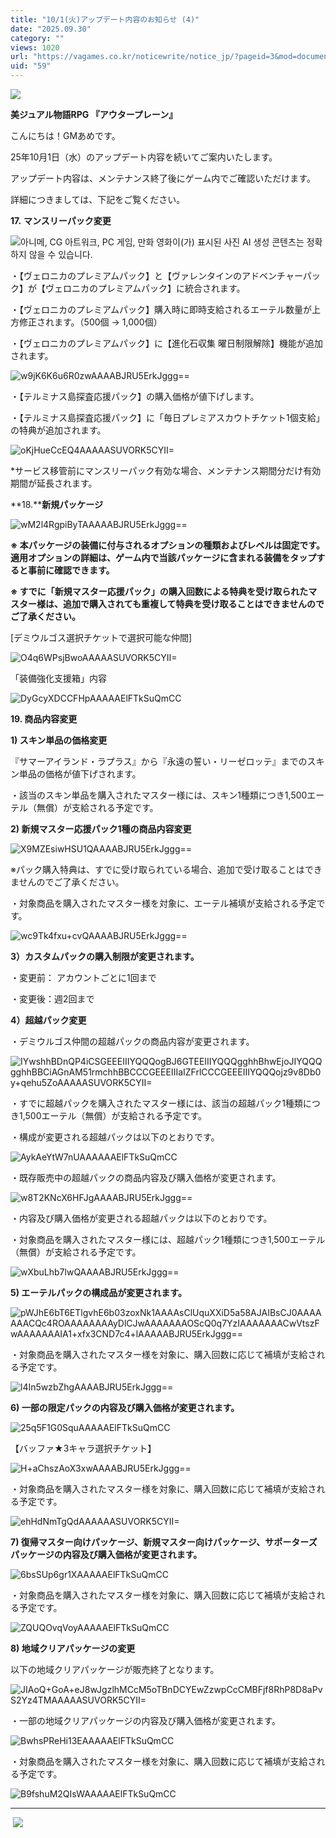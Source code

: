 ```yaml
---
title: "10/1(火)アップデート内容のお知らせ (4)"
date: "2025.09.30"
category: ""
views: 1020
url: "https://vagames.co.kr/noticewrite/notice_jp/?pageid=3&mod=document&uid=59"
uid: "59"
---
```


![](/images/news/live/jp/59-45848c4e.webp)

**美ジュアル物語RPG 『アウタープレーン』**

こんにちは！GMあめです。

25年10月1日（水）のアップデート内容を続いてご案内いたします。

アップデート内容は、メンテナンス終了後にゲーム内でご確認いただけます。

詳細につきましては、下記をご覧ください。

**17\.** **マンスリーパック変更**

![아니메, CG 아트워크, PC 게임, 만화 영화이(가) 표시된 사진  AI 생성 콘텐츠는 정확하지 않을 수 있습니다.](/images/news/live/jp/59-base64-0-a7b0c546.webp)

・【ヴェロニカのプレミアムパック】と【ヴァレンタインのアドベンチャーパック】が【ヴェロニカのプレミアムパック】に統合されます。

・【ヴェロニカのプレミアムパック】購入時に即時支給されるエーテル数量が上方修正されます。（500個 → 1,000個）

・【ヴェロニカのプレミアムパック】に【進化石収集 曜日制限解除】機能が追加されます。

![w9jK6K6u6R0zwAAAABJRU5ErkJggg==](/images/news/live/jp/59-base64-1-c794f2b7.webp)  
  
・【テルミナス島探査応援パック】の購入価格が値下げします。

・【テルミナス島探査応援パック】に「毎日プレミアスカウトチケット1個支給」の特典が追加されます。

![oKjHueCcEQ4AAAAASUVORK5CYII=](/images/news/live/jp/59-base64-2-799a4145.webp)  

\*サービス移管前にマンスリーパック有効な場合、メンテナンス期間分だけ有効期間が延長されます。

  

**18.****新規パッケージ**

![wM2l4RgpiByTAAAAABJRU5ErkJggg==](/images/news/live/jp/59-base64-3-0060e939.webp)

**※ 本パッケージの装備に付与されるオプションの種類およびレベルは固定です。適用オプションの詳細は、ゲーム内で当該パッケージに含まれる装備をタップすると事前に確認できます。**

**※ すでに「新規マスター応援パック」の購入回数による特典を受け取られたマスター様は、追加で購入されても重複して特典を受け取ることはできませんのでご了承ください。**

  

\[デミウルゴス選択チケットで選択可能な仲間\]

![O4q6WPsjBwoAAAAASUVORK5CYII=](/images/news/live/jp/59-base64-4-3bff34ee.webp)

  

「装備強化支援箱」内容

![DyGcyXDCCFHpAAAAAElFTkSuQmCC](/images/news/live/jp/59-base64-5-ccd3971f.webp)

  

**19\. 商品内容変更**

**1) スキン単品の価格変更**

『サマーアイランド・ラプラス』から『永遠の誓い・リーゼロッテ』までのスキン単品の価格が値下げされます。

・該当のスキン単品を購入されたマスター様には、スキン1種類につき1,500エーテル（無償）が支給される予定です。

  

**2) 新規マスター応援パック1種の商品内容変更**

![X9MZEsiwHSU1QAAAABJRU5ErkJggg==](/images/news/live/jp/59-base64-6-3f53c98f.webp)  

※パック購入特典は、すでに受け取られている場合、追加で受け取ることはできませんのでご了承ください。

・対象商品を購入されたマスター様を対象に、エーテル補填が支給される予定です。

![wc9Tk4fxu+cvQAAAABJRU5ErkJggg==](/images/news/live/jp/59-base64-7-cc03accb.webp)  

  

**3）カスタムパックの購入制限が変更されます。**

・変更前： アカウントごとに1回まで

・変更後：週2回まで

  

**4）超越パック変更**

・デミウルゴス仲間の超越パックの商品内容が変更されます。

![IYwshhBDnQP4iCSGEEEIIIYQQQogBJ6GTEEIIIYQQQgghhBhwEjoJIYQQQgghhBBCiAGnAM51rmchhBBCCCGEEEIIIaIZFrlCCCGEEEIIIYQQQojz9v8Db0y+qehu5ZoAAAAASUVORK5CYII=](/images/news/live/jp/59-base64-8-65d9e43c.webp)

  

・すでに超越パックを購入されたマスター様には、該当の超越パック1種類につき1,500エーテル（無償）が支給される予定です。

・構成が変更される超越パックは以下のとおりです。

  

![AykAeYtW7nUAAAAAAElFTkSuQmCC](/images/news/live/jp/59-base64-9-d10bd112.webp)

  

・既存販売中の超越パックの商品内容及び購入価格が変更されます。

![w8T2KNcX6HFJgAAAABJRU5ErkJggg==](/images/news/live/jp/59-base64-10-c82ff9f9.webp)  

  

・内容及び購入価格が変更される超越パックは以下のとおりです。

・対象商品を購入されたマスター様には、超越パック1種類につき1,500エーテル（無償）が支給される予定です。

  

![wXbuLhb7lwQAAAABJRU5ErkJggg==](/images/news/live/jp/59-base64-11-54831c84.webp)  

  

**5) エーテルパックの構成品が変更されます。**

![pWJhE6bT6ETlgvhE6b03zoxNk1AAAAsClUquXXiD5a58AJAIBsCJ0AAAAAAACQc4ROAAAAAAAAyDlCJwAAAAAAAOScQ0q7YzIAAAAAAACwVtszFwAAAAAAAIA1+xfx3CND7c4+lAAAAABJRU5ErkJggg==](/images/news/live/jp/59-base64-12-56f5864c.webp)  

  

・対象商品を購入されたマスター様を対象に、購入回数に応じて補填が支給される予定です。

![l4In5wzbZhgAAAABJRU5ErkJggg==](/images/news/live/jp/59-base64-13-eb080241.webp)  

  

**6) 一部の限定パックの内容及び購入価格が変更されます。**

![25q5F1G0SquAAAAAElFTkSuQmCC](/images/news/live/jp/59-base64-14-46a31528.webp)  

  

【バッファ★3キャラ選択チケット】

  

![H+aChszAoX3xwAAAABJRU5ErkJggg==](/images/news/live/jp/59-base64-15-35b38b93.webp)  

  

・対象商品を購入されたマスター様を対象に、購入回数に応じて補填が支給される予定です。

  

![ehHdNmTgQdAAAAAASUVORK5CYII=](/images/news/live/jp/59-base64-16-e2d9560e.webp)  

  

**7) 復帰マスター向けパッケージ、新規マスター向けパッケージ、サポーターズパッケージの内容及び購入価格が変更されます。**

  

![6bsSUp6gr1XAAAAAElFTkSuQmCC](/images/news/live/jp/59-base64-17-4c0d2fa1.webp)  

  

・対象商品を購入されたマスター様を対象に、購入回数に応じて補填が支給される予定です。

  

![ZQUQOvqVoyAAAAAElFTkSuQmCC](/images/news/live/jp/59-base64-18-83f52245.webp)  

  

**8) 地域クリアパッケージの変更**

  

以下の地域クリアパッケージが販売終了となります。

![JIAoQ+GoA+eJ8wJgzlhMCcM5oTBnDCYEwZzwpCcCMBFjf8RhP8D8aPvS2Yz4TMAAAAASUVORK5CYII=](/images/news/live/jp/59-base64-19-2fb0949a.webp)  

  

・一部の地域クリアパッケージの内容及び購入価格が変更されます。

  

![BwhsPReHi13EAAAAAElFTkSuQmCC](/images/news/live/jp/59-base64-20-1e723074.webp)  

  

・対象商品を購入されたマスター様を対象に、購入回数に応じて補填が支給される予定です。

  

![B9fshuM2QIsWAAAAAElFTkSuQmCC](/images/news/live/jp/59-base64-21-8729b692.webp)  

  

* * *

 ![](/images/news/live/jp/59-d7241cac.webp)